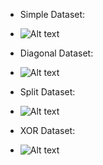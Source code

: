 * Simple Dataset:
* ![Alt text](/Simple_3.jpg?raw=true "Simple Dataset")

* Diagonal Dataset:
* ![Alt text](/Diag_3.jpg?raw=true "Diagonal Dataset")

* Split Dataset:
* ![Alt text](/Split_3.jpg?raw=true "Split Dataset")

* XOR Dataset:
* ![Alt text](/XOR_3.jpg?raw=true "XOR Dataset")

